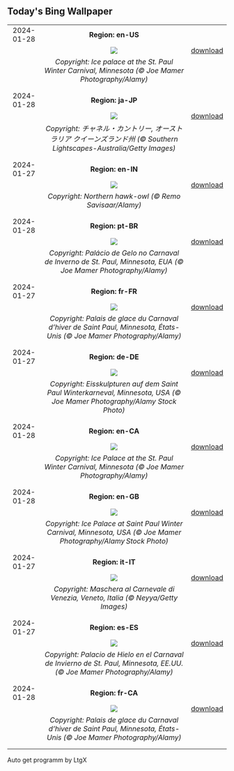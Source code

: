 ## Today's Bing Wallpaper
|      |      |      |
| :----: | :----: | :----: |
|2024-01-28|**Region: en-US**||
||![](https://www.bing.com/th?id=OHR.WinterCarnival_EN-US6859361078_UHD.jpg&pid=hp&w=1152&h=648&rs=1&c=4)| [download](https://www.bing.com/th?id=OHR.WinterCarnival_EN-US6859361078_UHD.jpg)|
||*Copyright: Ice palace at the St. Paul Winter Carnival, Minnesota (© Joe Mamer Photography/Alamy)*
||
|||
|2024-01-28|**Region: ja-JP**||
||![](https://www.bing.com/th?id=OHR.ChannelOutback_JA-JP8591978293_UHD.jpg&pid=hp&w=1152&h=648&rs=1&c=4)| [download](https://www.bing.com/th?id=OHR.ChannelOutback_JA-JP8591978293_UHD.jpg)|
||*Copyright: チャネル・カントリー, オーストラリア クイーンズランド州 (© Southern Lightscapes-Australia/Getty Images)*
||
|||
|2024-01-27|**Region: en-IN**||
||![](https://www.bing.com/th?id=OHR.HawkOwl_EN-IN6306608472_UHD.jpg&pid=hp&w=1152&h=648&rs=1&c=4)| [download](https://www.bing.com/th?id=OHR.HawkOwl_EN-IN6306608472_UHD.jpg)|
||*Copyright: Northern hawk-owl (© Remo Savisaar/Alamy)*
||
|||
|2024-01-28|**Region: pt-BR**||
||![](https://www.bing.com/th?id=OHR.WinterCarnival_PT-BR0235088801_UHD.jpg&pid=hp&w=1152&h=648&rs=1&c=4)| [download](https://www.bing.com/th?id=OHR.WinterCarnival_PT-BR0235088801_UHD.jpg)|
||*Copyright: Palácio de Gelo no Carnaval de Inverno de St. Paul, Minnesota, EUA (© Joe Mamer Photography/Alamy)*
||
|||
|2024-01-27|**Region: fr-FR**||
||![](https://www.bing.com/th?id=OHR.WinterCarnival_FR-FR5345279239_UHD.jpg&pid=hp&w=1152&h=648&rs=1&c=4)| [download](https://www.bing.com/th?id=OHR.WinterCarnival_FR-FR5345279239_UHD.jpg)|
||*Copyright: Palais de glace du Carnaval d’hiver de Saint Paul, Minnesota, États-Unis (© Joe Mamer Photography/Alamy)*
||
|||
|2024-01-27|**Region: de-DE**||
||![](https://www.bing.com/th?id=OHR.WinterCarnival_DE-DE2266431187_UHD.jpg&pid=hp&w=1152&h=648&rs=1&c=4)| [download](https://www.bing.com/th?id=OHR.WinterCarnival_DE-DE2266431187_UHD.jpg)|
||*Copyright: Eisskulpturen auf dem Saint Paul Winterkarneval, Minnesota, USA (© Joe Mamer Photography/Alamy Stock Photo)*
||
|||
|2024-01-28|**Region: en-CA**||
||![](https://www.bing.com/th?id=OHR.WinterCarnival_EN-CA1750388118_UHD.jpg&pid=hp&w=1152&h=648&rs=1&c=4)| [download](https://www.bing.com/th?id=OHR.WinterCarnival_EN-CA1750388118_UHD.jpg)|
||*Copyright: Ice Palace at the St. Paul Winter Carnival, Minnesota (© Joe Mamer Photography/Alamy)*
||
|||
|2024-01-28|**Region: en-GB**||
||![](https://www.bing.com/th?id=OHR.WinterCarnival_EN-GB6178646232_UHD.jpg&pid=hp&w=1152&h=648&rs=1&c=4)| [download](https://www.bing.com/th?id=OHR.WinterCarnival_EN-GB6178646232_UHD.jpg)|
||*Copyright: Ice Palace at Saint Paul Winter Carnival, Minnesota, USA (© Joe Mamer Photography/Alamy Stock Photo)*
||
|||
|2024-01-27|**Region: it-IT**||
||![](https://www.bing.com/th?id=OHR.VeniceMask_IT-IT8837676102_UHD.jpg&pid=hp&w=1152&h=648&rs=1&c=4)| [download](https://www.bing.com/th?id=OHR.VeniceMask_IT-IT8837676102_UHD.jpg)|
||*Copyright: Maschera al Carnevale di Venezia, Veneto, Italia (© Neyya/Getty Images)*
||
|||
|2024-01-27|**Region: es-ES**||
||![](https://www.bing.com/th?id=OHR.WinterCarnival_ES-ES4102228000_UHD.jpg&pid=hp&w=1152&h=648&rs=1&c=4)| [download](https://www.bing.com/th?id=OHR.WinterCarnival_ES-ES4102228000_UHD.jpg)|
||*Copyright: Palacio de Hielo en el Carnaval de Invierno de St. Paul, Minnesota, EE.UU. (© Joe Mamer Photography/Alamy)*
||
|||
|2024-01-28|**Region: fr-CA**||
||![](https://www.bing.com/th?id=OHR.WinterCarnival_FR-CA8311310332_UHD.jpg&pid=hp&w=1152&h=648&rs=1&c=4)| [download](https://www.bing.com/th?id=OHR.WinterCarnival_FR-CA8311310332_UHD.jpg)|
||*Copyright: Palais de glace du Carnaval d’hiver de Saint Paul, Minnesota, États-Unis (© Joe Mamer Photography/Alamy)*
||
|||

Auto get programm by LtgX
